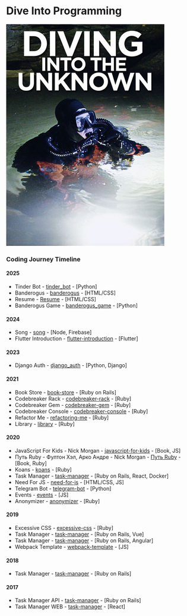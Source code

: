 # Dive Into Programming
![Image "diving into the unknown"](https://github.com/JARVIS-VOVA/dive-in-programming/blob/master/diving_into_the_unknown.jpg)

### Coding Journey Timeline

#### 2025
- Tinder Bot - [tinder_bot](https://github.com/JARVIS-VOVA/dive-in-programming/tree/master/03%20tinder_bot) - [Python]
- Banderogus - [banderogus](https://github.com/JARVIS-VOVA/dive-in-programming/tree/master/04%20banderogus) - [HTML/CSS]
- Resume - [Resume](https://github.com/JARVIS-VOVA/dive-in-programming/tree/master/05%20resume) - [HTML/CSS]
- Banderogus Game - [banderogus_game](https://github.com/JARVIS-VOVA/dive-in-programming/tree/master/06%20banderogus_game) - [Python]

#### 2024
- Song - [song](https://github.com/JARVIS-VOVA/song) - [Node, Firebase]
- Flutter Introduction - [flutter-introduction](https://github.com/JARVIS-VOVA/flutter-introduction) - [Flutter]

#### 2023
- Django Auth - [django_auth](https://github.com/JARVIS-VOVA/django_auth) - [Python, Django]

#### 2021
- Book Store - [book-store](https://github.com/JARVIS-VOVA/book-store) - [Ruby on Rails]
- Codebreaker Rack - [codebreaker-rack](https://github.com/JARVIS-VOVA/codebreaker-rack) - [Ruby]
- Codebreaker Gem - [codebreaker-gem](https://github.com/JARVIS-VOVA/codebreaker-gem) - [Ruby]
- Codebreaker Console - [codebreaker-console](https://github.com/JARVIS-VOVA/codebreaker-console) - [Ruby]
- Refactor Me - [refactoring-me](https://github.com/JARVIS-VOVA/refactoring-me) - [Ruby]
- Library - [library](https://github.com/JARVIS-VOVA/library) - [Ruby]

#### 2020
- JavaScript For Kids - Nick Morgan - [javascript-for-kids](https://github.com/JARVIS-VOVA/dive-in-programming/tree/master/02%20JavaScript%20For%20Kids%20-%20Nick%20Morgan) - [Book, JS]
- Путь Ruby - Фултон Хэл, Арко Андре - Nick Morgan - [Путь Ruby](https://github.com/JARVIS-VOVA/dive-in-programming/tree/master/01%20%D0%9F%D1%83%D1%82%D1%8C%20Ruby%20-%20%D0%A4%D1%83%D0%BB%D1%82%D0%BE%D0%BD%20%D0%A5%D1%8D%D0%BB%2C%20%D0%90%D1%80%D0%BA%D0%BE%20%D0%90%D0%BD%D0%B4%D1%80%D0%B5) - [Book, Ruby]
- Koans - [koans](https://github.com/JARVIS-VOVA/koans) - [Ruby]
- Task Manager - [task-manager](https://github.com/JARVIS-VOVA/task-manager-ruby-garage) - [Ruby on Rails, React, Docker]
- Need For JS - [need-for-js](https://github.com/JARVIS-VOVA/glo-academy-need-for-js) - [HTML/CSS, JS]
- Telegram Bot - [telegram-bot](https://github.com/JARVIS-VOVA/telegram-bot/tree/master) - [Python]
- Events - [events](https://github.com/JARVIS-VOVA/events) - [JS]
- Anonymizer - [anonymizer](https://github.com/JARVIS-VOVA/anonymizer) - [Ruby]

#### 2019
- Excessive CSS - [excessive-css](https://github.com/JARVIS-VOVA/excessive-css) - [Ruby]
- Task Manager - [task-manager](https://github.com/JARVIS-VOVA/task-manager-rails-vue.js) - [Ruby on Rails, Vue]
- Task Manager - [task-manager](https://github.com/JARVIS-VOVA/task-manager-rails-api-angular) - [Ruby on Rails, Angular]
- Webpack Template - [webpack-template](https://github.com/JARVIS-VOVA/webpack-template) - [JS]

#### 2018
- Task Manager - [task-manager](https://github.com/JARVIS-VOVA/task-manager-rails) - [Ruby on Rails]

#### 2017
- Task Manager API - [task-manager](https://github.com/JARVIS-VOVA/task-manager-rails-api) - [Ruby on Rails]
- Task Manager WEB - [task-manager](https://github.com/JARVIS-VOVA/task-manager-react) - [React]
